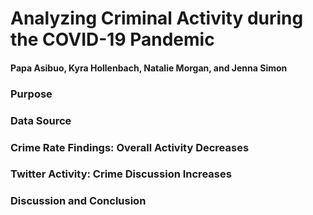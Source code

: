 # Analyzing Criminal Activity during the COVID-19 Pandemic
#### Papa Asibuo, Kyra Hollenbach, Natalie Morgan, and Jenna Simon

### Purpose

### Data Source

### Crime Rate Findings: Overall Activity Decreases

### Twitter Activity: Crime Discussion Increases

### Discussion and Conclusion
